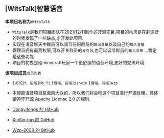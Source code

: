 ## [WitsTalk]智慧语音
**本项目名称为:**`WitsTalk`
- `WitsTalk`是我们项目团队在2021/12/11制作的开源项目,项目的构思是在群语音的时候发现了一些缺点,才开发此项目.
- 实现在语音聊天中群员可以调节任何群员的`输出音量`以及自己的`输入音量`
- 管理员拥有最高权限,可以开关群员的`麦克风`,也可以调节群员的`输入音量` ...暂定是这些功能
- 项目的初衷是给minecraft玩家一个更舒服的语音环境,更好的交流环境

**该项目成员**`成员列表`
- `[UI设计、前端]Mo_Yi`  `[后端、前端]xinxin`  `[后端、前端]wzp`

- 本智能语音项目是面向大众的，所以我们将会吧这个项目进行开源处理，具体请遵守开源 [Apache License 2.0](https://github.com/XinSin-top/witsTalk/blob/main/LICENSE) 的规则.

- [Dongyifengs 的 GitHub](https://github.com/Dongyifengs)
- [XinSin-top 的 GitHub](https://github.com/XinSin-top)
- [Wzp-2008 的 GitHub](https://github.com/Wzp-2008)